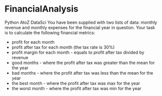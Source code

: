 # FinancialAnalysis
Python AtoZ DataSci
You have been supplied with two lists of data: monthly revenue and monthly expenses for the financial year in question. Your task is to calculate the following
financial metrics:
- profit for each month
- profit after tax for each month (the tax rate is 30%)
- profit margin for each month - equals to profit after tax divided by revenue
- good months - where the profit after tax was greater than the mean for the year
- bad months - where the profit after tax was less than the mean for the year
- the best month - where the profit after tax was max for the year
- the worst month - where the profit after tax was min for the year
